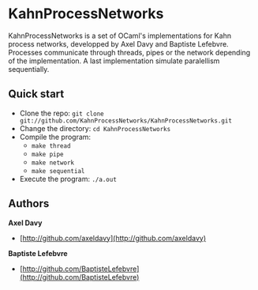 KahnProcessNetworks
===================

KahnProcessNetworks is a set of OCaml's implementations for Kahn process networks, developped by Axel Davy and Baptiste Lefebvre. Processes communicate through threads, pipes or the network depending of the implementation. A last implementation simulate paralellism sequentially.

Quick start
---------------------

- Clone the repo:
	`git clone git://github.com/KahnProcessNetworks/KahnProcessNetworks.git`
- Change the directory:
	`cd KahnProcessNetworks`
- Compile the program:
	- `make thread`
	- `make pipe`
	- `make network`
	- `make sequential`
- Execute the program:
	`./a.out`

Authors
---------------------

**Axel Davy**
- [http://github.com/axeldavy](http://github.com/axeldavy)

**Baptiste Lefebvre**
- [http://github.com/BaptisteLefebvre](http://github.com/BaptisteLefebvre)
